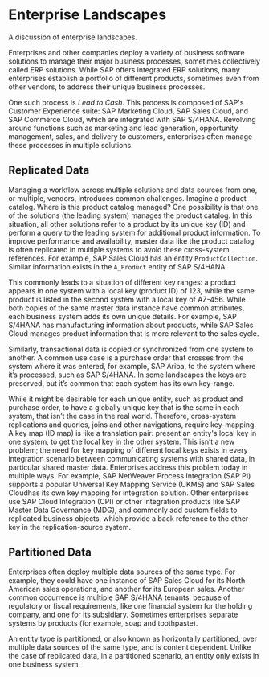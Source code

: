 <!-- loio9d7be62ba49a4889b658f1497c52b465 -->

# Enterprise Landscapes

A discussion of enterprise landscapes.

Enterprises and other companies deploy a variety of business software solutions to manage their major business processes, sometimes collectively called ERP solutions. While SAP offers integrated ERP solutions, many enterprises establish a portfolio of different products, sometimes even from other vendors, to address their unique business processes.

One such process is *Lead to Cash*. This process is composed of SAP's Customer Experience suite: SAP Marketing Cloud, SAP Sales Cloud, and SAP Commerce Cloud, which are integrated with SAP S/4HANA. Revolving around functions such as marketing and lead generation, opportunity management, sales, and delivery to customers, enterprises often manage these processes in multiple solutions.



<a name="loio9d7be62ba49a4889b658f1497c52b465__section_och_qq4_zqb"/>

## Replicated Data

Managing a workflow across multiple solutions and data sources from one, or multiple, vendors, introduces common challenges. Imagine a product catalog. Where is this product catalog managed? One possibility is that one of the solutions \(the leading system\) manages the product catalog. In this situation, all other solutions refer to a product by its unique key \(ID\) and perform a query to the leading system for additional product information. To improve performance and availability, master data like the product catalog is often replicated in multiple systems to avoid these cross-system references. For example, SAP Sales Cloud has an entity `ProductCollection`. Similar information exists in the `A_Product` entity of SAP S/4HANA.

This commonly leads to a situation of different key ranges: a product appears in one system with a local key \(product ID\) of 123, while the same product is listed in the second system with a local key of AZ-456. While both copies of the same master data instance have common attributes, each business system adds its own unique details. For example, SAP S/4HANA has manufacturing information about products, while SAP Sales Cloud manages product information that is more relevant to the sales cycle.

Similarly, transactional data is copied or synchronized from one system to another. A common use case is a purchase order that crosses from the system where it was entered, for example, SAP Ariba, to the system where it’s processed, such as SAP S/4HANA. In some landscapes the keys are preserved, but it’s common that each system has its own key-range.

While it might be desirable for each unique entity, such as product and purchase order, to have a globally unique key that is the same in each system, that isn’t the case in the real world. Therefore, cross-system replications and queries, joins and other navigations, require key-mapping. A key map \(ID map\) is like a translation pair: present an entity's local key in one system, to get the local key in the other system. This isn’t a new problem; the need for key mapping of different local keys exists in every integration scenario between communicating systems with shared data, in particular shared master data. Enterprises address this problem today in multiple ways. For example, SAP NetWeaver Process Integration \(SAP PI\) supports a popular Universal Key Mapping Service \(UKMS\) and SAP Sales Cloudhas its own key mapping for integration solution. Other enterprises use SAP Cloud Integration \(CPI\) or other integration products like SAP Master Data Governance \(MDG\), and commonly add custom fields to replicated business objects, which provide a back reference to the other key in the replication-source system.



<a name="loio9d7be62ba49a4889b658f1497c52b465__section_yj4_sq4_zqb"/>

## Partitioned Data

Enterprises often deploy multiple data sources of the same type. For example, they could have one instance of SAP Sales Cloud for its North American sales operations, and another for its European sales. Another common occurrence is multiple SAP S/4HANA tenants, because of regulatory or fiscal requirements, like one financial system for the holding company, and one for its subsidiary. Sometimes enterprises separate systems by products \(for example, soap and toothpaste\).

An entity type is partitioned, or also known as horizontally partitioned, over multiple data sources of the same type, and is content dependent. Unlike the case of replicated data, in a partitioned scenario, an entity only exists in one business system.

